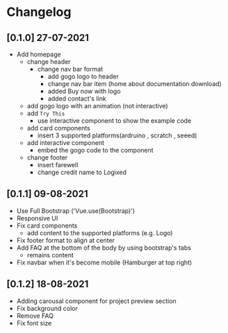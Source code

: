 # Changelog

## [0.1.0] 27-07-2021
- Add homepage
    - change header
        - change nav bar format
            - add gogo logo to header
            - change nav bar item (home about documentation download)
            - added Buy now with logo
            - added contact's link
    - add gogo logo with an animation (not interactive)
    - add `Try This`
        - use interactive component to show the example code
    - add card components
        - insert 3 supported platforms(ardruino , scratch , seeed)
    - add interactive component
        - embed the gogo code to the component
    - change footer
        - insert farewell
        - change credit name to Logixed

## [0.1.1] 09-08-2021
- Use Full Bootstrap ('Vue.use(Bootstrap)')
- Responsive UI
- Fix card components
    - add content to the supported platforms (e.g. Logo)
- Fix footer format to align at center
- Add FAQ at the bottom of the body by using bootstrap's tabs
    - remains content
- Fix navbar when it's become mobile (Hamburger at top right)

## [0.1.2] 18-08-2021
- Adding carousal component for project preview section
- Fix background color
- Remove FAQ
- Fix font size